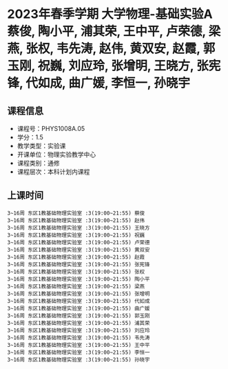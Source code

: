# 2023年春季学期 大学物理-基础实验A 蔡俊, 陶小平, 浦其荣, 王中平, 卢荣德, 梁燕, 张权, 韦先涛, 赵伟, 黄双安, 赵霞, 郭玉刚, 祝巍, 刘应玲, 张增明, 王晓方, 张宪锋, 代如成, 曲广媛, 李恒一, 孙晓宇






## 课程信息

- 课程号：PHYS1008A.05
- 学分：1.5
- 教学类型：实验课
- 开课单位：物理实验教学中心
- 课程类别：通修
- 课程层次：本科计划内课程

## 上课时间

```
3~16周 东区1教基础物理实验室 :3(19:00~21:55) 蔡俊
3~16周 东区1教基础物理实验室 :3(19:00~21:55) 赵伟
3~16周 东区1教基础物理实验室 :3(19:00~21:55) 王晓方
3~16周 东区1教基础物理实验室 :3(19:00~21:55) 祝巍
3~16周 东区1教基础物理实验室 :3(19:00~21:55) 卢荣德
3~16周 东区1教基础物理实验室 :3(19:00~21:55) 黄双安
3~16周 东区1教基础物理实验室 :3(19:00~21:55) 赵霞
3~16周 东区1教基础物理实验室 :3(19:00~21:55) 张宪锋
3~16周 东区1教基础物理实验室 :3(19:00~21:55) 张权
3~16周 东区1教基础物理实验室 :3(19:00~21:55) 陶小平
3~16周 东区1教基础物理实验室 :3(19:00~21:55) 梁燕
3~16周 东区1教基础物理实验室 :3(19:00~21:55) 张增明
3~16周 东区1教基础物理实验室 :3(19:00~21:55) 代如成
3~16周 东区1教基础物理实验室 :3(19:00~21:55) 曲广媛
3~16周 东区1教基础物理实验室 :3(19:00~21:55) 郭玉刚
3~16周 东区1教基础物理实验室 :3(19:00~21:55) 浦其荣
3~16周 东区1教基础物理实验室 :3(19:00~21:55) 刘应玲
3~16周 东区1教基础物理实验室 :3(19:00~21:55) 韦先涛
3~16周 东区1教基础物理实验室 :3(19:00~21:55) 王中平
3~16周 东区1教基础物理实验室 :3(19:00~21:55) 李恒一
3~16周 东区1教基础物理实验室 :3(19:00~21:55) 孙晓宇
```

